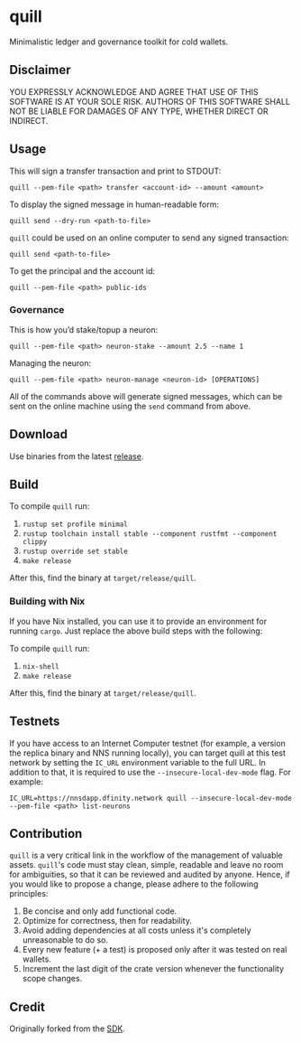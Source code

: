 # quill

Minimalistic ledger and governance toolkit for cold wallets.

## Disclaimer

YOU EXPRESSLY ACKNOWLEDGE AND AGREE THAT USE OF THIS SOFTWARE IS AT YOUR SOLE RISK.
AUTHORS OF THIS SOFTWARE SHALL NOT BE LIABLE FOR DAMAGES OF ANY TYPE, WHETHER DIRECT OR INDIRECT.

## Usage

This will sign a transfer transaction and print to STDOUT:

    quill --pem-file <path> transfer <account-id> --amount <amount>

To display the signed message in human-readable form:

    quill send --dry-run <path-to-file>

`quill` could be used on an online computer to send any signed transaction:

    quill send <path-to-file>

To get the principal and the account id:

    quill --pem-file <path> public-ids

### Governance

This is how you’d stake/topup a neuron:

    quill --pem-file <path> neuron-stake --amount 2.5 --name 1

Managing the neuron:

    quill --pem-file <path> neuron-manage <neuron-id> [OPERATIONS]

All of the commands above will generate signed messages, which can be sent on the online machine using the `send` command from above.

## Download

Use binaries from the latest [release](https://github.com/dfinity/quill/releases).

## Build

To compile `quill` run:

1. `rustup set profile minimal`
2. `rustup toolchain install stable --component rustfmt --component clippy`
3. `rustup override set stable`
4. `make release`

After this, find the binary at `target/release/quill`.

### Building with Nix

If you have Nix installed, you can use it to provide an environment for
running `cargo`. Just replace the above build steps with the following:

To compile `quill` run:

1. `nix-shell`
4. `make release`

After this, find the binary at `target/release/quill`.

## Testnets

If you have access to an Internet Computer testnet (for example, a version the
replica binary and NNS running locally), you can target quill at this test
network by setting the `IC_URL` environment variable to the full URL. In addition
to that, it is required to use the `--insecure-local-dev-mode` flag. For
example:

    IC_URL=https://nnsdapp.dfinity.network quill --insecure-local-dev-mode --pem-file <path> list-neurons

## Contribution

`quill` is a very critical link in the workflow of the management of valuable assets.
`quill`'s code must stay clean, simple, readable and leave no room for ambiguities, so that it can be reviewed and audited by anyone.
Hence, if you would like to propose a change, please adhere to the following principles:

1. Be concise and only add functional code.
2. Optimize for correctness, then for readability.
3. Avoid adding dependencies at all costs unless it's completely unreasonable to do so.
4. Every new feature (+ a test) is proposed only after it was tested on real wallets.
5. Increment the last digit of the crate version whenever the functionality scope changes. 

## Credit

Originally forked from the [SDK](https://github.com/dfinity/sdk).
